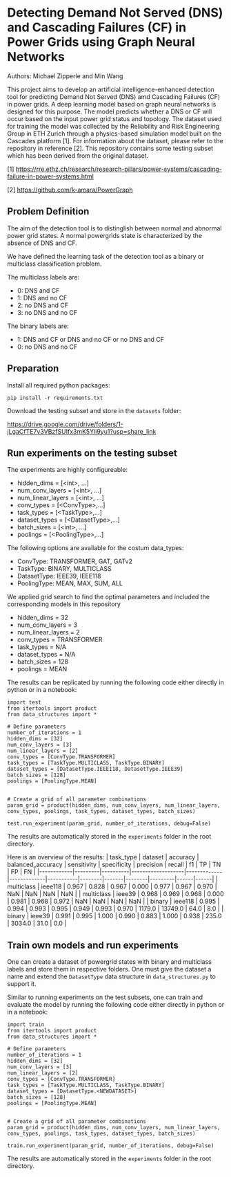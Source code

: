 # Detecting Demand Not Served (DNS) and Cascading Failures (CF) in Power Grids using Graph Neural Networks

Authors: Michael Zipperle and Min Wang 

This project aims to develop an artificial intelligence-enhanced detection tool for predicting Demand Not Served (DNS) amd Cascading Failures (CF) in power grids. A deep learning model based on graph neural networks is designed for this purpose. The model predicts whether a DNS or CF will occur based on the input power grid status and topology. The dataset used for training the model was collected by the Reliability and Risk Engineering Group in ETH Zurich through a physics-based simulation model built on the Cascades platform [1]. For information about the dataset, please refer to the repository in reference [2]. This repository contains some testing subset which has been derived from the original dataset. 

[1] https://rre.ethz.ch/research/research-pillars/power-systems/cascading-failure-in-power-systems.html

[2] https://github.com/k-amara/PowerGraph

## Problem Definition

The aim of the detection tool is to distinglish between normal and abnormal power grid states. A normal powergrids state is characterized by the absence of DNS and CF.

We have defined the learning task of the detection tool as a binary or multiclass classification problem.

The multiclass labels are:
- 0: DNS and CF
- 1: DNS and no CF
- 2: no DNS and CF
- 3: no DNS and no CF

The binary labels are:
- 1: DNS and CF or DNS and no CF or no DNS and CF
- 0: no DNS and no CF

## Preparation

Install all required python packages:

`pip install -r requirements.txt`

Download the testing subset and store in the `datasets` folder:

https://drive.google.com/drive/folders/1-jLgaCfTE7v3VBzfSUIfx3mK5Yli9yu1?usp=share_link

## Run experiments on the testing subset

The experiments are highly configureable:
- hidden_dims = [&lt;int&gt;, ...]
- num_conv_layers = [&lt;int&gt;, ...]
- num_linear_layers = [&lt;int&gt;, ...]
- conv_types = [&lt;ConvType&gt;,...]
- task_types = [&lt;TaskType&gt;,...]
- dataset_types = [&lt;DatasetType&gt;,...]
- batch_sizes = [&lt;int&gt;, ...]
- poolings = [&lt;PoolingType&gt;,...]

The following options are available for the costum data_types:
- ConvType: TRANSFORMER, GAT, GATv2
- TaskType: BINARY, MULTICLASS
- DatasetType: IEEE39, IEEE118
- PoolingType: MEAN, MAX, SUM, ALL

We applied grid search to find the optimal parameters and included the corresponding models in this repository
- hidden_dims = 32
- num_conv_layers = 3
- num_linear_layers = 2
- conv_types = TRANSFORMER
- task_types = N/A
- dataset_types = N/A
- batch_sizes = 128
- poolings = MEAN

The results can be replicated by running the following code either directly in python or in a notebook:

```
import test
from itertools import product
from data_structures import *

# Define parameters
number_of_iterations = 1
hidden_dims = [32]
num_conv_layers = [3]
num_linear_layers = [2]
conv_types = [ConvType.TRANSFORMER]
task_types = [TaskType.MULTICLASS, TaskType.BINARY]
dataset_types = [DatasetType.IEEE118, DatasetType.IEEE39]
batch_sizes = [128]
poolings = [PoolingType.MEAN]


# Create a grid of all parameter combinations
param_grid = product(hidden_dims, num_conv_layers, num_linear_layers, conv_types, poolings, task_types, dataset_types, batch_sizes)

test.run_experiment(param_grid, number_of_iterations, debug=False)
```

The results are automatically stored in the `experiments` folder in the root directory.

Here is an overview of the results:
| task_type  | dataset | accuracy | balanced_accuracy | sensitivity | specificity | precision | recall |  f1   |   TP   |   TN    |  FP  |  FN  |
|------------|---------|----------|-------------------|-------------|-------------|-----------|--------|-------|--------|---------|------|------|
| multiclass | ieee118 | 0.967    | 0.828             | 0.967       | 0.000       | 0.977     | 0.967  | 0.970 | NaN    | NaN     | NaN  | NaN  |
| multiclass | ieee39  | 0.968    | 0.969             | 0.968       | 0.000       | 0.981     | 0.968  | 0.972 | NaN    | NaN     | NaN  | NaN  |
| binary     | ieee118 | 0.995    | 0.994             | 0.993       | 0.995       | 0.949     | 0.993  | 0.970 | 1179.0 | 13749.0 | 64.0 | 8.0  |
| binary     | ieee39  | 0.991    | 0.995             | 1.000       | 0.990       | 0.883     | 1.000  | 0.938 | 235.0  | 3034.0  | 31.0 | 0.0  |

## Train own models and run experiments

One can create a dataset of powergrid states with binary and multiclass labels and store them in respective folders. One must give the dataset a name and extend the `DatasetType` data structure in `data_structures.py` to support it.

Similar to running experiments on the test subsets, one can train and evaluate the model by running the following code either directly in python or in a notebook:

```
import train
from itertools import product
from data_structures import *

# Define parameters
number_of_iterations = 1
hidden_dims = [32]
num_conv_layers = [3]
num_linear_layers = [2]
conv_types = [ConvType.TRANSFORMER]
task_types = [TaskType.MULTICLASS, TaskType.BINARY]
dataset_types = [DatasetType.<NEWDATASET>]
batch_sizes = [128]
poolings = [PoolingType.MEAN]


# Create a grid of all parameter combinations
param_grid = product(hidden_dims, num_conv_layers, num_linear_layers, conv_types, poolings, task_types, dataset_types, batch_sizes)

train.run_experiment(param_grid, number_of_iterations, debug=False)
```

The results are automatically stored in the `experiments` folder in the root directory.
